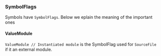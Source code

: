 ### SymbolFlags
Symbols have `SymbolFlags`. Below we eplain the meaning of the important ones

#### ValueModule
`ValueModule // Instantiated module` is the SymbolFlag used for `SourceFile` if it an external module.
